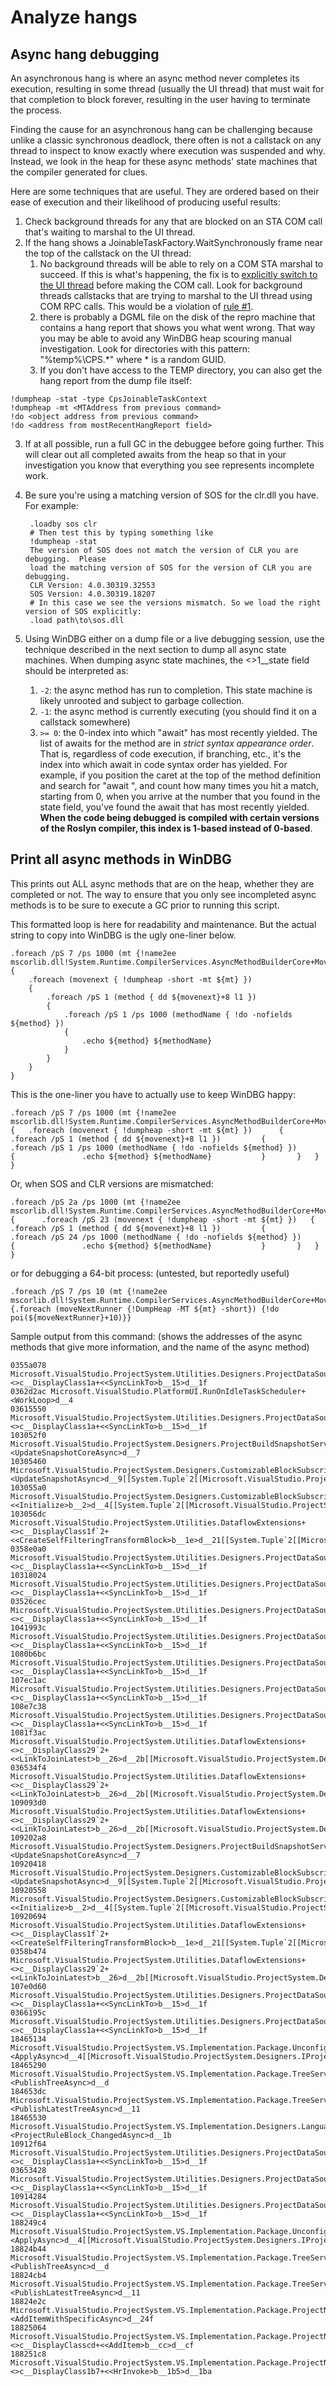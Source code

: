 Analyze hangs
====================

## Async hang debugging

An asynchronous hang is where an async method never completes its execution,
resulting in some thread (usually the UI thread) that must wait for that completion
to block forever, resulting in the user having to terminate the process.

Finding the cause for an asynchronous hang can be challenging because unlike a
classic synchronous deadlock, there often is not a callstack on any thread to
inspect to know exactly where execution was suspended and why. Instead, we look
in the heap for these async methods' state machines that the compiler generated
for clues. 

Here are some techniques that are useful. They are ordered based on their ease
of execution and their likelihood of producing useful results:

1. Check background threads for any that are blocked on an STA COM call that's waiting to marshal to the UI thread. 
2. If the hang shows a JoinableTaskFactory.WaitSynchronously frame near the top of the callstack on the UI thread:
   1. No background threads will be able to rely on a COM STA marshal to succeed. If this is what's happening, the fix is to [explicitly switch to the UI thread][SwitchToMainThreadAsync] before making the COM call. Look for background threads callstacks that are trying to marshal to the UI thread using COM RPC calls. This would be a violation of [rule #1][Rule1].
   2. there is probably a DGML file on the disk of the repro machine that contains a hang report that shows you what went wrong. That way you may be able to avoid any WinDBG heap scouring manual investigation. Look for directories with this pattern: "%temp%\CPS.*" where * is a random GUID.
   3. If you don't have access to the TEMP directory, you can also get the hang report from the dump file itself:
 ```
!dumpheap -stat -type CpsJoinableTaskContext
!dumpheap -mt <MTAddress from previous command>
!do <object address from previous command>
!do <address from mostRecentHangReport field>
```
3. If at all possible, run a full GC in the debuggee before going further. This will clear out all completed awaits from the heap so that in your investigation you know that everything you see represents incomplete work.
4. Be sure you're using a matching version of SOS for the clr.dll you have. For example: 

        .loadby sos clr
        # Then test this by typing something like 
        !dumpheap -stat
        The version of SOS does not match the version of CLR you are debugging.  Please
        load the matching version of SOS for the version of CLR you are debugging.
        CLR Version: 4.0.30319.32553
        SOS Version: 4.0.30319.18207
        # In this case we see the versions mismatch. So we load the right version of SOS explicitly:
        .load path\to\sos.dll

5. Using WinDBG either on a dump file or a live debugging session, use the technique described in the next section to dump all async state machines.
When dumping async state machines, the <>1__state field should be interpreted as:
   1. `-2`: the async method has run to completion. This state machine is likely unrooted and subject to garbage collection.
   2. `-1`: the async method is currently executing (you should find it on a callstack somewhere)
   3. `>= 0`: the 0-index into which "await" has most recently yielded. The list of awaits for the method are in *strict syntax appearance order*. That is, regardless of code execution, if branching, etc., it's the index into which await in code syntax order has yielded. For example, if you position the caret at the top of the method definition and search for "await ", and count how many times you hit a match, starting from 0, when you arrive at the number that you found in the state field, you've found the await that has most recently yielded.
**When the code being debugged is compiled with certain versions of the Roslyn compiler, this index is 1-based instead of 0-based**.

## Print all async methods in WinDBG

This prints out ALL async methods that are on the heap, whether they
are completed or not. The way to ensure that you only see incompleted 
async methods is to be sure to execute a GC prior to running this script.

This formatted loop is here for readability and maintenance.  But the
actual string to copy into WinDBG is the ugly one-liner below.

    .foreach /pS 7 /ps 1000 (mt {!name2ee
    mscorlib.dll!System.Runtime.CompilerServices.AsyncMethodBuilderCore+MoveNextRunner})
    {
        .foreach (movenext { !dumpheap -short -mt ${mt} })
        {
            .foreach /pS 1 (method { dd ${movenext}+8 l1 })
            {
                .foreach /pS 1 /ps 1000 (methodName { !do -nofields ${method} })
                {
                    .echo ${method} ${methodName}
                }
            }
        }
    }

This is the one-liner you have to actually use to keep WinDBG happy:

    .foreach /pS 7 /ps 1000 (mt {!name2ee mscorlib.dll!System.Runtime.CompilerServices.AsyncMethodBuilderCore+MoveNextRunner})  {  	.foreach (movenext { !dumpheap -short -mt ${mt} })  	{  		.foreach /pS 1 (method { dd ${movenext}+8 l1 })  		{  			.foreach /pS 1 /ps 1000 (methodName { !do -nofields ${method} })  			{  				.echo ${method} ${methodName}  			}  		}  	}  }  

Or, when SOS and CLR versions are mismatched:

    .foreach /pS 2a /ps 1000 (mt {!name2ee mscorlib.dll!System.Runtime.CompilerServices.AsyncMethodBuilderCore+MoveNextRunner})  {  	.foreach /pS 23 (movenext { !dumpheap -short -mt ${mt} })  	{  		.foreach /pS 1 (method { dd ${movenext}+8 l1 })  		{  			.foreach /pS 24 /ps 1000 (methodName { !do -nofields ${method} })  			{  				.echo ${method} ${methodName}  			}  		}  	}  }  

or for debugging a 64-bit process: (untested, but reportedly useful)

    .foreach /pS 7 /ps 10 (mt {!name2ee mscorlib.dll!System.Runtime.CompilerServices.AsyncMethodBuilderCore+MoveNextRunner}) {.foreach (moveNextRunner {!DumpHeap -MT ${mt} -short}) {!do poi(${moveNextRunner}+10)}}

Sample output from this command: (shows the addresses of the async methods
that give more information, and the name of the async method)

    0355a078 Microsoft.VisualStudio.ProjectSystem.Utilities.Designers.ProjectDataSources+<>c__DisplayClass1a+<<SyncLinkTo>b__15>d__1f
    0362d2ac Microsoft.VisualStudio.PlatformUI.RunOnIdleTaskScheduler+<WorkLoop>d__4
    03615550 Microsoft.VisualStudio.ProjectSystem.Utilities.Designers.ProjectDataSources+<>c__DisplayClass1a+<<SyncLinkTo>b__15>d__1f
    103052f0 Microsoft.VisualStudio.ProjectSystem.Designers.ProjectBuildSnapshotService+<UpdateSnapshotCoreAsync>d__7
    10305460 Microsoft.VisualStudio.ProjectSystem.Designers.CustomizableBlockSubscriberBase`3+<UpdateSnapshotAsync>d__9[[System.Tuple`2[[Microsoft.VisualStudio.ProjectSystem.Designers.IProjectVersionedValue`1[[Microsoft.VisualStudio.ProjectSystem.Designers.IProjectSnapshot,
    103055a0 Microsoft.VisualStudio.ProjectSystem.Designers.CustomizableBlockSubscriberBase`3+<<Initialize>b__2>d__4[[System.Tuple`2[[Microsoft.VisualStudio.ProjectSystem.Designers.IProjectVersionedValue`1[[Microsoft.VisualStudio.ProjectSystem.Designers.IProjectSnapshot,
    103056dc Microsoft.VisualStudio.ProjectSystem.Utilities.DataflowExtensions+<>c__DisplayClass1f`2+<<CreateSelfFilteringTransformBlock>b__1e>d__21[[System.Tuple`2[[Microsoft.VisualStudio.ProjectSystem.Designers.IProjectVersionedValue`1[[Microsoft.VisualStudio.ProjectSystem.Designers.IProjectSnapshot,
    0358e0a0 Microsoft.VisualStudio.ProjectSystem.Utilities.Designers.ProjectDataSources+<>c__DisplayClass1a+<<SyncLinkTo>b__15>d__1f
    10318024 Microsoft.VisualStudio.ProjectSystem.Utilities.Designers.ProjectDataSources+<>c__DisplayClass1a+<<SyncLinkTo>b__15>d__1f
    03526cec Microsoft.VisualStudio.ProjectSystem.Utilities.Designers.ProjectDataSources+<>c__DisplayClass1a+<<SyncLinkTo>b__15>d__1f
    1041993c Microsoft.VisualStudio.ProjectSystem.Utilities.Designers.ProjectDataSources+<>c__DisplayClass1a+<<SyncLinkTo>b__15>d__1f
    1080b6bc Microsoft.VisualStudio.ProjectSystem.Utilities.Designers.ProjectDataSources+<>c__DisplayClass1a+<<SyncLinkTo>b__15>d__1f
    107ec1ac Microsoft.VisualStudio.ProjectSystem.Utilities.Designers.ProjectDataSources+<>c__DisplayClass1a+<<SyncLinkTo>b__15>d__1f
    108e7c38 Microsoft.VisualStudio.ProjectSystem.Utilities.Designers.ProjectDataSources+<>c__DisplayClass1a+<<SyncLinkTo>b__15>d__1f
    1081f3ac Microsoft.VisualStudio.ProjectSystem.Utilities.DataflowExtensions+<>c__DisplayClass29`2+<<LinkToJoinLatest>b__26>d__2b[[Microsoft.VisualStudio.ProjectSystem.Designers.IProjectVersionedValue`1[[Microsoft.VisualStudio.ProjectSystem.Designers.IProjectSnapshot,
    036534f4 Microsoft.VisualStudio.ProjectSystem.Utilities.DataflowExtensions+<>c__DisplayClass29`2+<<LinkToJoinLatest>b__26>d__2b[[Microsoft.VisualStudio.ProjectSystem.Designers.IProjectVersionedValue`1[[Microsoft.VisualStudio.ProjectSystem.Designers.IProjectSnapshot,
    109093d0 Microsoft.VisualStudio.ProjectSystem.Utilities.DataflowExtensions+<>c__DisplayClass29`2+<<LinkToJoinLatest>b__26>d__2b[[Microsoft.VisualStudio.ProjectSystem.Designers.IProjectVersionedValue`1[[Microsoft.VisualStudio.ProjectSystem.Designers.IProjectSnapshot,
    109202a8 Microsoft.VisualStudio.ProjectSystem.Designers.ProjectBuildSnapshotService+<UpdateSnapshotCoreAsync>d__7
    10920418 Microsoft.VisualStudio.ProjectSystem.Designers.CustomizableBlockSubscriberBase`3+<UpdateSnapshotAsync>d__9[[System.Tuple`2[[Microsoft.VisualStudio.ProjectSystem.Designers.IProjectVersionedValue`1[[Microsoft.VisualStudio.ProjectSystem.Designers.IProjectSnapshot,
    10920558 Microsoft.VisualStudio.ProjectSystem.Designers.CustomizableBlockSubscriberBase`3+<<Initialize>b__2>d__4[[System.Tuple`2[[Microsoft.VisualStudio.ProjectSystem.Designers.IProjectVersionedValue`1[[Microsoft.VisualStudio.ProjectSystem.Designers.IProjectSnapshot,
    10920694 Microsoft.VisualStudio.ProjectSystem.Utilities.DataflowExtensions+<>c__DisplayClass1f`2+<<CreateSelfFilteringTransformBlock>b__1e>d__21[[System.Tuple`2[[Microsoft.VisualStudio.ProjectSystem.Designers.IProjectVersionedValue`1[[Microsoft.VisualStudio.ProjectSystem.Designers.IProjectSnapshot,
    0358b474 Microsoft.VisualStudio.ProjectSystem.Utilities.DataflowExtensions+<>c__DisplayClass29`2+<<LinkToJoinLatest>b__26>d__2b[[Microsoft.VisualStudio.ProjectSystem.Designers.IProjectVersionedValue`1[[Microsoft.VisualStudio.ProjectSystem.Designers.IProjectSnapshot,
    107e0d60 Microsoft.VisualStudio.ProjectSystem.Utilities.Designers.ProjectDataSources+<>c__DisplayClass1a+<<SyncLinkTo>b__15>d__1f
    0366195c Microsoft.VisualStudio.ProjectSystem.Utilities.Designers.ProjectDataSources+<>c__DisplayClass1a+<<SyncLinkTo>b__15>d__1f
    18465134 Microsoft.VisualStudio.ProjectSystem.VS.Implementation.Package.UnconfiguredProjectHostBridge`3+<ApplyAsync>d__4[[Microsoft.VisualStudio.ProjectSystem.Designers.IProjectVersionedValue`1[[System.Tuple`3[[Microsoft.VisualStudio.ProjectSystem.Designers.IProjectTreeSnapshot,
    18465290 Microsoft.VisualStudio.ProjectSystem.VS.Implementation.Package.TreeService+<PublishTreeAsync>d__d
    184653dc Microsoft.VisualStudio.ProjectSystem.VS.Implementation.Package.TreeService+<PublishLatestTreeAsync>d__11
    18465530 Microsoft.VisualStudio.ProjectSystem.VS.Implementation.Designers.LanguageServiceBase+<ProjectRuleBlock_ChangedAsync>d__1b
    10912f64 Microsoft.VisualStudio.ProjectSystem.Utilities.Designers.ProjectDataSources+<>c__DisplayClass1a+<<SyncLinkTo>b__15>d__1f
    03653428 Microsoft.VisualStudio.ProjectSystem.Utilities.Designers.ProjectDataSources+<>c__DisplayClass1a+<<SyncLinkTo>b__15>d__1f
    10914284 Microsoft.VisualStudio.ProjectSystem.Utilities.Designers.ProjectDataSources+<>c__DisplayClass1a+<<SyncLinkTo>b__15>d__1f
    188249c4 Microsoft.VisualStudio.ProjectSystem.VS.Implementation.Package.UnconfiguredProjectHostBridge`3+<ApplyAsync>d__4[[Microsoft.VisualStudio.ProjectSystem.Designers.IProjectVersionedValue`1[[System.Tuple`3[[Microsoft.VisualStudio.ProjectSystem.Designers.IProjectTreeSnapshot,
    18824b44 Microsoft.VisualStudio.ProjectSystem.VS.Implementation.Package.TreeService+<PublishTreeAsync>d__d
    18824cb4 Microsoft.VisualStudio.ProjectSystem.VS.Implementation.Package.TreeService+<PublishLatestTreeAsync>d__11
    18824e2c Microsoft.VisualStudio.ProjectSystem.VS.Implementation.Package.ProjectNode+<AddItemWithSpecificAsync>d__24f
    18825064 Microsoft.VisualStudio.ProjectSystem.VS.Implementation.Package.ProjectNode+<>c__DisplayClasscd+<<AddItem>b__cc>d__cf
    188251c8 Microsoft.VisualStudio.ProjectSystem.VS.Implementation.Package.ProjectNode+<>c__DisplayClass1b7+<<HrInvoke>b__1b5>d__1ba

 [Rule1]: https://github.com/Microsoft/VSProjectSystem/blob/master/doc/overview/3_threading_rules.md#1-if-a-method-has-certain-thread-apartment-requirements-sta-or-mta-it-must-either
 [SwitchToMainThreadAsync]: https://github.com/Microsoft/VSProjectSystem/blob/async-hang-debugging/doc/overview/cookbook.md#how-to-switch-to-the-ui-thread
 
